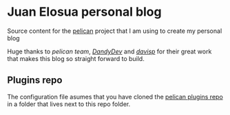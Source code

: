 Juan Elosua personal blog
=========================

Source content for the [pelican](http://blog.getpelican.com) project that
I am using to create my personal blog

Huge thanks to _pelican team_, _[DandyDev](https://github.com/DandyDev/pelican-bootstrap3)_ and _[davisp](https://github.com/davisp/ghp-import)_ for their great work that makes this blog so straight forward to build.

## Plugins repo

The configuration file asumes that you have cloned the [pelican plugins repo](https://github.com/getpelican/pelican-plugins) in a folder that lives next to this repo folder. 


